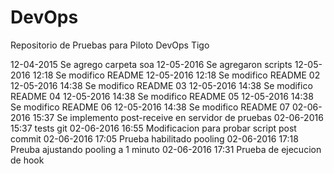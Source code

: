 # DevOps
 Repositorio de Pruebas para Piloto DevOps Tigo

12-04-2015 Se agrego carpeta soa 
12-05-2016 Se agregaron scripts
12-05-2016 12:18 Se modifico README 
12-05-2016 12:18 Se modifico README 02
12-05-2016 14:38 Se modifico README 03
12-05-2016 14:38 Se modifico README 04
12-05-2016 14:38 Se modifico README 05
12-05-2016 14:38 Se modifico README 06
12-05-2016 14:38 Se modifico README 07
02-06-2016 15:37 Se implemento post-receive en servidor de pruebas
02-06-2016 15:37 tests git
02-06-2016 16:55 Modificacion para probar script post commit
02-06-2016 17:05 Prueba habilitado pooling
02-06-2016 17:18 Preuba ajustando pooling a 1 minuto
02-06-2016 17:31 Prueba de ejecucion de hook
